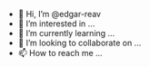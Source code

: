 - 👋 Hi, I’m @edgar-reav
- 👀 I’m interested in ...
- 🌱 I’m currently learning ...
- 💞️ I’m looking to collaborate on ...
- 📫 How to reach me ...

<!---
edgar-reav/edgar-reav is a ✨ special ✨ repository because its `README.md` (this file) appears on your GitHub profile.
You can click the Preview link to take a look at your changes.
--->

